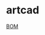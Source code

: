 # artcad


[BOM](https://docs.google.com/spreadsheets/d/125n-HQTKvdkcZM3G1kUShieqFLzIgVuq7u4Gp4bA2KU/edit?usp=sharing)
